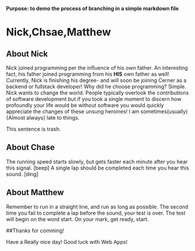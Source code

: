 **Purpose: to demo the process of branching in a simple markdown file**


# Nick,Chsae,Matthew

## About Nick
Nick joined programming per the influence of his own father.  An interesting fact, his father joined programming from his **HIS** 
own father as well! Currently, Nick is finishing his degree- and will soon be joining Cerner as a backend or fullstack developer!
Why did he choose programming? Simple. Nick wants to change the world. People typically overlook the contributions of software development
but if you took a single moment to discern how profoundly your life would be without software you would quickly appreciate the changes
of these unsung heroines! I am sometimes(usually){Almost always} late to things.

This sentence is trash.

## About Chase
The running speed starts slowly, but gets faster each minute after you hear this signal. 
[beep] A single lap should be completed each time you hear this sound. [ding]

## About Matthew
Remember to run in a straight line, and run as long as possible. 
The second time you fail to complete a lap before the sound, your test is over. 
The test will begin on the word start. On your mark, get ready, start.

##Thanks for comming! 


Have a Really nice day!
Good luck with Web Apps!
